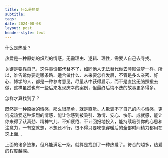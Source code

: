 ```yaml
---
title: 什么是热爱
subtitle: 
tags: 
date: 2024-08-08
layout: post
header-style: text
---
```


什么是热爱？

热爱是一种原始的炽烈的情感，无需理由、逻辑、理性，需要人自己去寻找。

关键是要靠自己，这件事谁都代替不了，如同他人无法替代你去睡眠做梦一样。所以，谁告诉你要走哪条路、适合做什么、未来要怎样发展，不管是多么亲密、好心、博学的人，都是一种参考意见，尽量从中获得启示，而不是直接无脑照搬去做，这样虽然也有一些后来发现庆幸的案例，但最终后悔不迭的故事更多得多。

怎样才算找到了？

既然是一种原始的情感，那么很简单，就是直觉。人欺骗不了自己的内心情感，更何况热爱这种炽烈的情感，能让你感到被吸引、激情、安心、快乐、成就感，能让你来得了认真劲、精神气儿、不知疲倦、不计回报地投入，能持续吸引你的心思和注意力，一有空就想，不想还不行，恨不得只要吃饱穿暖后的全部时间精力都用在这上面...

上面的诸多迹象，但凡能满足一条，就算是找到了一种热爱了。符合的越多，热爱的程度越深。


